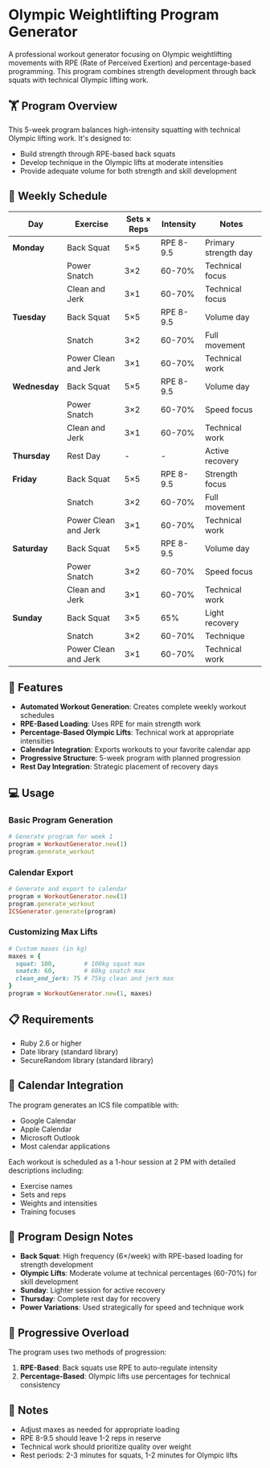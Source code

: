 # Olympic Weightlifting Program Generator

A professional workout generator focusing on Olympic weightlifting movements with RPE (Rate of Perceived Exertion) and percentage-based programming. This program combines strength development through back squats with technical Olympic lifting work.

## 🏋️ Program Overview

This 5-week program balances high-intensity squatting with technical Olympic lifting work. It's designed to:

- Build strength through RPE-based back squats
- Develop technique in the Olympic lifts at moderate intensities
- Provide adequate volume for both strength and skill development

## 📅 Weekly Schedule

| Day           | Exercise             | Sets × Reps | Intensity | Notes                |
| ------------- | -------------------- | ----------- | --------- | -------------------- |
| **Monday**    | Back Squat           | 5×5         | RPE 8-9.5 | Primary strength day |
|               | Power Snatch         | 3×2         | 60-70%    | Technical focus      |
|               | Clean and Jerk       | 3×1         | 60-70%    | Technical focus      |
| **Tuesday**   | Back Squat           | 5×5         | RPE 8-9.5 | Volume day           |
|               | Snatch               | 3×2         | 60-70%    | Full movement        |
|               | Power Clean and Jerk | 3×1         | 60-70%    | Technical work       |
| **Wednesday** | Back Squat           | 5×5         | RPE 8-9.5 | Volume day           |
|               | Power Snatch         | 3×2         | 60-70%    | Speed focus          |
|               | Clean and Jerk       | 3×1         | 60-70%    | Technical work       |
| **Thursday**  | Rest Day             | -           | -         | Active recovery      |
| **Friday**    | Back Squat           | 5×5         | RPE 8-9.5 | Strength focus       |
|               | Snatch               | 3×2         | 60-70%    | Full movement        |
|               | Power Clean and Jerk | 3×1         | 60-70%    | Technical work       |
| **Saturday**  | Back Squat           | 5×5         | RPE 8-9.5 | Volume day           |
|               | Power Snatch         | 3×2         | 60-70%    | Speed focus          |
|               | Clean and Jerk       | 3×1         | 60-70%    | Technical work       |
| **Sunday**    | Back Squat           | 3×5         | 65%       | Light recovery       |
|               | Snatch               | 3×2         | 60-70%    | Technique            |
|               | Power Clean and Jerk | 3×1         | 60-70%    | Technical work       |

## 🚀 Features

- **Automated Workout Generation**: Creates complete weekly workout schedules
- **RPE-Based Loading**: Uses RPE for main strength work
- **Percentage-Based Olympic Lifts**: Technical work at appropriate intensities
- **Calendar Integration**: Exports workouts to your favorite calendar app
- **Progressive Structure**: 5-week program with planned progression
- **Rest Day Integration**: Strategic placement of recovery days

## 💻 Usage

### Basic Program Generation

```ruby
# Generate program for week 1
program = WorkoutGenerator.new(1)
program.generate_workout
```

### Calendar Export

```ruby
# Generate and export to calendar
program = WorkoutGenerator.new(1)
program.generate_workout
ICSGenerator.generate(program)
```

### Customizing Max Lifts

```ruby
# Custom maxes (in kg)
maxes = {
  squat: 100,        # 100kg squat max
  snatch: 60,        # 60kg snatch max
  clean_and_jerk: 75 # 75kg clean and jerk max
}
program = WorkoutGenerator.new(1, maxes)
```

## 📋 Requirements

- Ruby 2.6 or higher
- Date library (standard library)
- SecureRandom library (standard library)

## 📲 Calendar Integration

The program generates an ICS file compatible with:

- Google Calendar
- Apple Calendar
- Microsoft Outlook
- Most calendar applications

Each workout is scheduled as a 1-hour session at 2 PM with detailed descriptions including:

- Exercise names
- Sets and reps
- Weights and intensities
- Training focuses

## 🎯 Program Design Notes

- **Back Squat**: High frequency (6×/week) with RPE-based loading for strength development
- **Olympic Lifts**: Moderate volume at technical percentages (60-70%) for skill development
- **Sunday**: Lighter session for active recovery
- **Thursday**: Complete rest day for recovery
- **Power Variations**: Used strategically for speed and technique work

## 🔄 Progressive Overload

The program uses two methods of progression:

1. **RPE-Based**: Back squats use RPE to auto-regulate intensity
2. **Percentage-Based**: Olympic lifts use percentages for technical consistency

## 📝 Notes

- Adjust maxes as needed for appropriate loading
- RPE 8-9.5 should leave 1-2 reps in reserve
- Technical work should prioritize quality over weight
- Rest periods: 2-3 minutes for squats, 1-2 minutes for Olympic lifts
